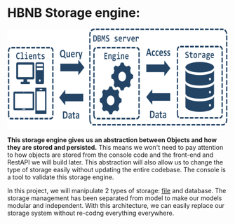 # HBNB Storage engine:

<img src="../../images/engine.png" width="1080" height="229">

**This storage engine gives us an abstraction between Objects and how they are stored and persisted.**
  This means we won't need to pay attention to how objects are stored from the console code and the front-end and RestAPI we will build later. This abstraction will also   allow us to change the type of storage easily without updating the entire codebase. The console is a tool to validate this storage engine.

In this project, we will manipulate 2 types of storage: [file](./object.json) and database. The storage management has been separated from model to make our models modular and independent. With this architecture, we can easily replace our storage system without re-codng everything everywhere.
